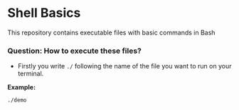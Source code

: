 # Shell Basics
This repository contains executable files with basic commands in Bash
### Question: How to execute these files?
- Firstly you write `./` following the name of the file you want to run on your terminal.

**Example:**
```
./demo
```
